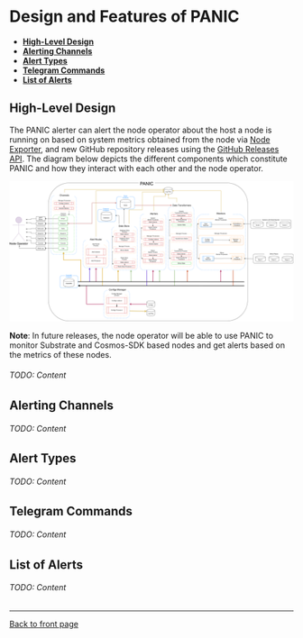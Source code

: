 # Design and Features of PANIC

- [**High-Level Design**](#high-level-design)
- [**Alerting Channels**](#alerting-channels)
- [**Alert Types**](#alert-types)
- [**Telegram Commands**](#telegram-commands)
- [**List of Alerts**](#list-of-alerts)

## High-Level Design

The PANIC alerter can alert the node operator about the host a node is running on based on system metrics obtained from the node via [Node Exporter](https://github.com/prometheus/node_exporter), and new GitHub repository releases using the [GitHub Releases API](https://docs.github.com/en/free-pro-team@latest/rest/reference/repos#releases). The diagram below depicts the different components which constitute PANIC and how they interact with each other and the node operator.

<img src="./images/IMG_PANIC_DESIGN_3X.png" alt="PANIC Design"/>

**Note**: In future releases, the node operator will be able to use PANIC to monitor Substrate and Cosmos-SDK based nodes and get alerts based on the metrics of these nodes.

###### TODO: Content

## Alerting Channels

###### TODO: Content

## Alert Types

###### TODO: Content

## Telegram Commands

###### TODO: Content

## List of Alerts

###### TODO: Content

---
[Back to front page](../README.md)